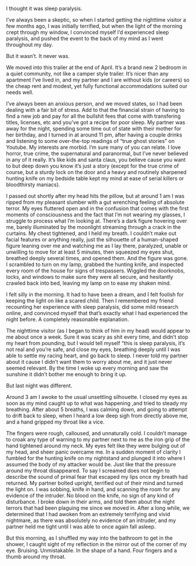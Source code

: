 

I thought it was sleep paralysis. 

I’ve always been a skeptic, so when I started getting the nighttime visitor a few months ago, I was initially terrified, but when the light of the morning crept through my window, I convinced myself I’d experienced sleep paralysis, and pushed the event to the back of my mind as I went throughout my day.

But it wasn’t. It never was. 

We moved into this trailer at the end of April. It’s a brand new 2 bedroom in a quiet community, not like a camper style trailer. It’s nicer than any apartment I’ve lived in, and my partner and I are without kids (or careers) so the cheap rent and modest, yet fully functional accommodations  suited our needs well. 

I’ve always been an anxious person, and we moved states, so I had been dealing with a fair bit of stress. Add to that the financial strain of having to find a new job and pay for all the bullshit fees that come with transfering titles, licenses, etc and you’ve got a recipe for poor sleep. My partner was away for the night, spending some time out of state with their mother for her birthday, and I turned in at around 11 pm, after having a couple drinks and listening to some over-the-top readings of “true ghost stories” on Youtube. My interests are morbid. I’m sure many of you can relate. I love horror, true crime, the supernatural and paranormal, but I’ve never believed in any of it really. It’s like kids and santa claus, you believe cause you want to but deep down you know it’s just a story (except for the true crime of course, but a sturdy lock on the door and a heavy and routinely sharpened hunting knife on my bedside table kept my mind at ease of serial killers or bloodthirsty maniacs). 

I passed out shortly after my head hits the pillow, but at around 1 am I was ripped from my pleasant slumber with a gut wrenching feeling of absolute terror. My eyes fluttered open and in the confusion that comes with the first moments of consciousness and the fact that I’m not wearing my glasses, I struggle to process what I’m looking at. There’s a dark figure hovering over me, barely illuminated by the moonlight streaming through a crack  in the curtains. My chest tightened, and I held my breath. I couldn’t make out facial features or anything  really, just the silhouette of a human-shaped figure leaning over me and watching me as I lay there, paralyzed, unable or unwilling to move for at least 5 minutes, then squeezed my eyes shut, breathed deeply several times, and opened them. And the figure was gone. I scrambled to turn on my lamp, grabbed the hunting knife, and inspected every room of the house for signs of trespassers. Wiggled the doorknobs, locks, and windows to make sure they were all secure, and hesitantly crawled back into bed, leaving my lamp on to ease my shaken mind. 

I felt silly in the morning. It had to have been a dream, and I felt foolish for keeping the light on like a scared child. Then I remembered my friend recounting her experience with sleep paralysis, did some mild research online, and convinced myself that that’s exactly what I had experienced the night before. A completely reasonable explanation. 

The nighttime visitor (as I began to think of him in my head) would appear to me about once a week. Sure it was scary as shit every time, and didn’t stop my heart from pounding, but I would tell myself “this is sleep paralysis,  it’s not real and you’re safe, and close my eyes, breathing deeply until I was able to settle my racing heart, and go back  to sleep. I never told my partner about it cause I didn’t want them to worry about me, and it just never seemed relevant. By the time I woke up every morning and saw the sunshine it didn’t bother me enough to bring it up. 

But last night was different. 

Around 3 am I awoke to the usual unsettling silhouette. I closed my eyes as soon as my mind caught up to what was happening ,and tried to steady my breathing. After about 5 breaths, I was calming down, and going to attempt to drift back to sleep, when I heard a low deep sigh from directly above me, and a hand gripped my throat like a vice.

The fingers were rough, calloused, and unnaturally cold. I couldn’t manage to croak any type of warning to my partner next to me as the iron grip of the hand tightened around my neck. My eyes felt like they were bulging out of my head, and sheer panic overcame me. In a sudden moment of clarity I fumbled for the hunting knife on my nightstand and plunged it into where I assumed the body of my attacker would be. Just like that the pressure around my throat disappeared. To say I screamed does not begin to describe the sound of primal fear that escaped my lips once my breath had returned. My partner bolted upright, terrified out of their mind and turned the light on. I was sobbing, knife in hand, and scanning the room for any evidence of the intruder. No blood on the knife, no sign of any kind of disturbance. I broke down in their arms, and told them about the night terrors that had been plaguing me since we moved in. After a long while, we determined that  I had awoken from an extremely terrifying and vivid nightmare, as there was absolutely no evidence of an intruder, and my partner held me tight until I was able to once again fall asleep.

But this morning, as I shuffled my way into the bathroom to get in the shower, I caught sight of my reflection in the mirror out of the corner of my eye. Bruising. Unmistakable. In the shape of a hand. Four fingers and a thumb around my throat.